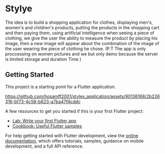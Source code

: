 # Stylye

The idea is to build a shopping application for clothes, displaying men's, women's and children's products, putting the products in the shopping cart and then paying them, using artificial intelligence when seeing a piece of clothing, we give the user the ability to measure the product by placing his image, then a new image will appear about the combination of the image of the user wearing the piece of clothing he chose. 
(P.T The app is only proccessing on women pictures and we but only demo because the server is limited storage and duration Time )

## Getting Started

This project is a starting point for a Flutter application.


https://github.com/hosamff2001/styley_application/assets/90136168/2b226316-bf73-4c58-b623-a7ba47f4cddc


A few resources to get you started if this is your first Flutter project:

- [Lab: Write your first Flutter app](https://docs.flutter.dev/get-started/codelab)
- [Cookbook: Useful Flutter samples](https://docs.flutter.dev/cookbook)

For help getting started with Flutter development, view the
[online documentation](https://docs.flutter.dev/), which offers tutorials,
samples, guidance on mobile development, and a full API reference.
